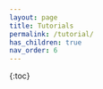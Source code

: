 ```yaml
---
layout: page
title: Tutorials
permalink: /tutorial/
has_children: true
nav_order: 6
---
```


{:toc}
